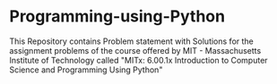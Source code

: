 # Programming-using-Python
This Repository contains Problem statement with Solutions for the assignment problems of the course offered by MIT - Massachusetts Institute of Technology called "MITx: 6.00.1x Introduction to Computer Science and Programming Using Python"
